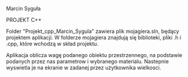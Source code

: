 Marcin Syguła

PROJEKT C++

Folder "Projekt_cpp_Marcin_Sygula" zawiera plik mojagiera.sln, będący projektem aplikacji. W folderze mojagiera znajdują się biblioteki, pliki .h i .cpp,
które wchodzą w skład projektu.

Aplikacja oblicza wagę podanego obiektu przestrzennego, na podstawie podanych przez nas parametrow i wybranego materialu. Nastepnie wyswietla je na ekranie w zadanej przez użytkownika wielkosci.
